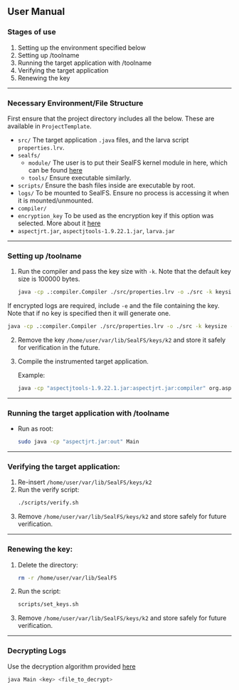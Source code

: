 ## User Manual

### Stages of use
1. Setting up the environment specified below
2. Setting up /toolname
3. Running the target application with /toolname
4. Verifying the target application
5. Renewing the key

---

### Necessary Environment/File Structure

First ensure that the project directory includes all the below.
These are available in `ProjectTemplate`.

- `src/` The target application `.java` files, and the larva script `properties.lrv`.
- `sealfs/`
  - `module/` The user is to put their SealFS kernel module in here, which can be found [here](https://gitlab.eif.urjc.es/esoriano/sealfs)
  - `tools/` Ensure executable similarly.
- `scripts/` Ensure the bash files inside are executable by root.
- `logs/` To be mounted to SealFS. Ensure no process is accessing it when it is mounted/unmounted.
- `compiler/`
- `encryption_key` To be used as the encryption key if this option was selected. More about it [here](./Encryption)
- `aspectjrt.jar`, `aspectjtools-1.9.22.1.jar`, `larva.jar`

---

### Setting up /toolname
1. Run the compiler and pass the key size with `-k`. Note that the default key size is 100000 bytes.
   
   ```bash
   java -cp .:compiler.Compiler ./src/properties.lrv -o ./src -k keysize
   ```

If encrypted logs are required, include `-e` and the file containing the key. Note that if no key is specified then it will generate one.
   ```bash
   java -cp .:compiler.Compiler ./src/properties.lrv -o ./src -k keysize -e encryption_key
   ```

2. Remove the key `/home/user/var/lib/SealFS/keys/k2` and store it safely for verification in the future.
3. Compile the instrumented target application.
   
   Example:
   ```bash
   java -cp "aspectjtools-1.9.22.1.jar:aspectjrt.jar:compiler" org.aspectj.tools.ajc.Main -1.9 -cp "aspectjrt.jar:compiler" -inpath compiler -sourceroots src -d out
   ```

---

### Running the target application with /toolname
- Run as root:
  ```bash
  sudo java -cp "aspectjrt.jar:out" Main
  ```

---

### Verifying the target application:
1. Re-insert `/home/user/var/lib/SealFS/keys/k2`
2. Run the verify script:
   ```bash
   ./scripts/verify.sh
   ```
3. Remove `/home/user/var/lib/SealFS/keys/k2` and store safely for future verification.

---

### Renewing the key:
1. Delete the directory:
   ```bash
   rm -r /home/user/var/lib/SealFS
   ```
2. Run the script:
   ```bash
   scripts/set_keys.sh
   ```
3. Remove `/home/user/var/lib/SealFS/keys/k2` and store safely for future verification.

---

### Decrypting Logs
Use the decryption algorithm provided [here](./src/decrypter)

   ```bash
   java Main <key> <file_to_decrypt>
   ```
